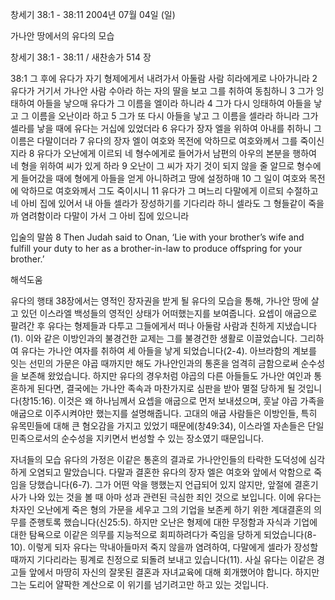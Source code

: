 창세기 38:1 - 38:11 
2004년 07월 04일 (일)

가나안 땅에서의 유다의 모습



창세기 38:1 - 38:11 / 새찬송가 514 장


38:1 그 후에 유다가 자기 형제에게서 내려가서 아둘람 사람 히라에게로 나아가니라 2 유다가 거기서 가나안 사람 수아라 하는 자의 딸을 보고 그를 취하여 동침하니 3 그가 잉태하여 아들을 낳으매 유다가 그 이름을 엘이라 하니라 4 그가 다시 잉태하여 아들을 낳고 그 이름을 오난이라 하고 5 그가 또 다시 아들을 낳고 그 이름을 셀라라 하니라 그가 셀라를 낳을 때에 유다는 거십에 있었더라 6 유다가 장자 엘을 위하여 아내를 취하니 그 이름은 다말이더라 7 유다의 장자 엘이 여호와 목전에 악하므로 여호와께서 그를 죽이신지라 8 유다가 오난에게 이르되 네 형수에게로 들어가서 남편의 아우의 본분을 행하여 네 형을 위하여 씨가 있게 하라 9 오난이 그 씨가 자기 것이 되지 않을 줄 알므로 형수에게 들어갔을 때에 형에게 아들을 얻게 아니하려고 땅에 설정하매 10 그 일이 여호와 목전에 악하므로 여호와께서 그도 죽이시니 11 유다가 그 며느리 다말에게 이르되 수절하고 네 아비 집에 있어서 내 아들 셀라가 장성하기를 기다리라 하니 셀라도 그 형들같이 죽을까 염려함이라 다말이 가서 그 아비 집에 있으니라 

입술의 말씀 
8 Then Judah said to Onan, ‘Lie with your brother’s wife and fulfill your duty to her as a brother-in-law to produce offspring for your brother.’

해석도움





유다의 행태 
38장에서는 영적인 장자권을 받게 될 유다의 모습을 통해, 가나안 땅에 살고 있던 이스라엘 백성들의 영적인 상태가 어떠했는지를 보여줍니다. 요셉이 애굽으로 팔려간 후 유다는 형제들과 다투고 그들에게서 떠나 아둘람 사람과 친하게 지냈습니다(1). 이와 같은 이방인과의 불경건한 교제는 그를 불경건한 생활로 이끌었습니다. 그리하여 유다는 가나안 여자를 취하여 세 아들을 낳게 되었습니다(2-4). 아브라함의 계보를 잇는 선민의 가문은 야곱 때까지만 해도 가나안인과의 통혼을 엄격히 금함으로써 순수성을 보존해 왔었습니다. 하지만 유다의 경우처럼 야곱의 다른 아들들도 가나안 여인과 통혼하게 된다면, 결국에는 가나안 족속과 마찬가지로 심판을 받아 멸절 당하게 될 것입니다(창15:16). 이것은 왜 하나님께서 요셉을 애굽으로 먼저 보내셨으며, 훗날 야곱 가족을 애굽으로 이주시켜야만 했는지를 설명해줍니다. 고대의 애굽 사람들은 이방인들, 특히 유목민들에 대해 큰 혐오감을 가지고 있었기 때문에(창49:34), 이스라엘 자손들은 단일 민족으로서의 순수성을 지키면서 번성할 수 있는 장소였기 때문입니다. 

자녀들의 모습 
유다의 가정은 이같은 통혼의 결과로 가나안인들의 타락한 도덕성에 심각하게 오염되고 말았습니다. 다말과 결혼한 유다의 장자 엘은 여호와 앞에서 악함으로 죽임을 당했습니다(6-7). 그가 어떤 악을 행했는지 언급되어 있지 않지만, 앞절에 결혼기사가 나와 있는 것을 볼 때 아마 성과 관련된 극심한 죄인 것으로 보입니다. 이에 유다는 차자인 오난에게 죽은 형의 가문을 세우고 그의 기업을 보존케 하기 위한 계대결혼의 의무를 준행토록 했습니다(신25:5). 하지만 오난은 형제에 대한 무정함과 자식과 기업에 대한 탐욕으로 이같은 의무를 지능적으로 회피하려다가 죽임을 당하게 되었습니다(8-10). 이렇게 되자 유다는 막내아들마저 죽지 않을까 염려하여, 다말에게 셀라가 장성할 때까지 기다리라는 핑계로 친정으로 되돌려 보내고 있습니다(11). 사실 유다는 이같은 경고들 앞에서 마땅히 자신의 잘못된 결혼과 자녀교육에 대해 회개했어야 합니다. 하지만 그는 도리어 얄팍한 계산으로 이 위기를 넘기려고만 하고 있는 것입니다.
